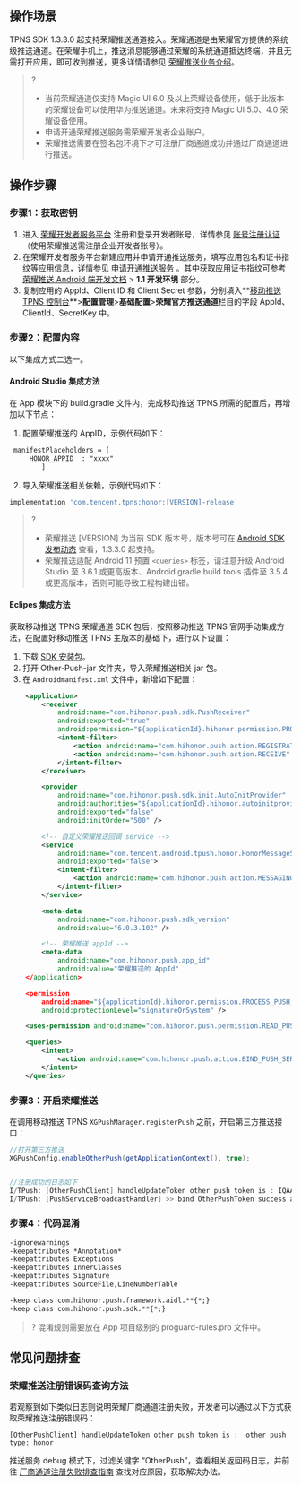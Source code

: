 ## 操作场景
TPNS SDK 1.3.3.0 起支持荣耀推送通道接入。荣耀通道是由荣耀官方提供的系统级推送通道。在荣耀手机上，推送消息能够通过荣耀的系统通道抵达终端，并且无需打开应用，即可收到推送，更多详情请参见 [荣耀推送业务介绍](https://developer.hihonor.com/doc/guides/100220)。

>?
> - 当前荣耀通道仅支持 Magic UI 6.0 及以上荣耀设备使用，低于此版本的荣耀设备可以使用华为推送通道。未来将支持 Magic UI 5.0、4.0 荣耀设备使用。
> - 申请开通荣耀推送服务需荣耀开发者企业账户。
> - 荣耀推送需要在签名包环境下才可注册厂商通道成功并通过厂商通道进行推送。

## 操作步骤

### 步骤1：获取密钥
1. 进入 [荣耀开发者服务平台](https://developer.hihonor.com/) 注册和登录开发者账号，详情参见 [账号注册认证](https://developer.hihonor.com/cn/doc/guides/100084)（使用荣耀推送需注册企业开发者账号）。
2. 在荣耀开发者服务平台新建应用并申请开通推送服务，填写应用包名和证书指纹等应用信息，详情参见 [申请开通推送服务](https://developer.hihonor.com/doc/guides/100221) 。其中获取应用证书指纹可参考 [荣耀推送 Android 端开发文档](https://developer.hihonor.com/doc/guides/100223) > **1.1 开发环境** 部分。
3. 复制应用的 AppId、Client ID 和 Client Secret 参数，分别填入**[移动推送 TPNS 控制台](https://console.cloud.tencent.com/tpns)**>**配置管理**>**基础配置**>**荣耀官方推送通道**栏目的字段 AppId、ClientId、SecretKey 中。


###  步骤2：配置内容
以下集成方式二选一。
#### Android Studio 集成方法

在 App 模块下的 build.gradle 文件内，完成移动推送 TPNS 所需的配置后，再增加以下节点：
1. 配置荣耀推送的 AppID，示例代码如下：
```xml
 manifestPlaceholders = [
	 HONOR_APPID  : "xxxx"
        ]
```
2. 导入荣耀推送相关依赖，示例代码如下：
```groovy
implementation 'com.tencent.tpns:honor:[VERSION]-release'
```

>? 
> - 荣耀推送 [VERSION] 为当前 SDK 版本号，版本号可在 [Android SDK 发布动态](https://cloud.tencent.com/document/product/548/44520) 查看，1.3.3.0 起支持。
> - 荣耀推送适配 Android 11 预置 `<queries>` 标签，请注意升级 Android Studio 至 3.6.1 或更高版本、Android gradle build tools 插件至 3.5.4 或更高版本，否则可能导致工程构建出错。


#### Eclipes 集成方法
获取移动推送 TPNS 荣耀通道 SDK 包后，按照移动推送 TPNS 官网手动集成方法，在配置好移动推送 TPNS 主版本的基础下，进行以下设置：

1. 下载 [SDK 安装包](https://console.cloud.tencent.com/tpns/sdkdownload)。
2. 打开 Other-Push-jar 文件夹，导入荣耀推送相关 jar 包。
2. 在 `Androidmanifest.xml` 文件中，新增如下配置：
```xml
    <application>
        <receiver
            android:name="com.hihonor.push.sdk.PushReceiver"
            android:exported="true"
            android:permission="${applicationId}.hihonor.permission.PROCESS_PUSH_MSG">
            <intent-filter>
                <action android:name="com.hihonor.push.action.REGISTRATION" />
                <action android:name="com.hihonor.push.action.RECEIVE" />
            </intent-filter>
        </receiver>

        <provider
            android:name="com.hihonor.push.sdk.init.AutoInitProvider"
            android:authorities="${applicationId}.hihonor.autoinitprovider"
            android:exported="false"
            android:initOrder="500" />

        <!-- 自定义荣耀推送回调 service -->
        <service
            android:name="com.tencent.android.tpush.honor.HonorMessageService"
            android:exported="false">
            <intent-filter>
                <action android:name="com.hihonor.push.action.MESSAGING_EVENT" />
            </intent-filter>
        </service>

        <meta-data
            android:name="com.hihonor.push.sdk_version"
            android:value="6.0.3.102" />

        <!-- 荣耀推送 appId -->
        <meta-data
            android:name="com.hihonor.push.app_id"
            android:value="荣耀推送的 AppId"
    </application>

    <permission
        android:name="${applicationId}.hihonor.permission.PROCESS_PUSH_MSG"
        android:protectionLevel="signatureOrSystem" />

    <uses-permission android:name="com.hihonor.push.permission.READ_PUSH_NOTIFICATION_INFO" />

    <queries>
        <intent>
            <action android:name="com.hihonor.push.action.BIND_PUSH_SERVICE" />
        </intent>
    </queries>
```


### 步骤3：开启荣耀推送
在调用移动推送 TPNS  `XGPushManager.registerPush` 之前，开启第三方推送接口：
```java
//打开第三方推送
XGPushConfig.enableOtherPush(getApplicationContext(), true);


//注册成功的日志如下
I/TPush: [OtherPushClient] handleUpdateToken other push token is : IQAAAACy0Ps******GlJi_5-0rpskunnNMcat35HA  other push type: honor
I/TPush: [PushServiceBroadcastHandler] >> bind OtherPushToken success ack with [accId = 150000****  , rsp = 0]  token = 01a22******ed343 otherPushType = honor otherPushToken = IQAAAACy0Ps******GlJi_5-0rpskunnNMcat35HA 

```

### 步骤4：代码混淆
```xml
-ignorewarnings
-keepattributes *Annotation*
-keepattributes Exceptions
-keepattributes InnerClasses
-keepattributes Signature
-keepattributes SourceFile,LineNumberTable

-keep class com.hihonor.push.framework.aidl.**{*;}
-keep class com.hihonor.push.sdk.**{*;}
```

>? 混淆规则需要放在 App 项目级别的 proguard-rules.pro 文件中。
>


## 常见问题排查

### 荣耀推送注册错误码查询方法

若观察到如下类似日志则说明荣耀厂商通道注册失败，开发者可以通过以下方式获取荣耀推送注册错误码：
```
[OtherPushClient] handleUpdateToken other push token is :  other push type: honor
```

推送服务 debug 模式下，过滤关键字 “OtherPush”，查看相关返回码日志，并前往 [厂商通道注册失败排查指南](https://cloud.tencent.com/document/product/548/45659) 查找对应原因，获取解决办法。

